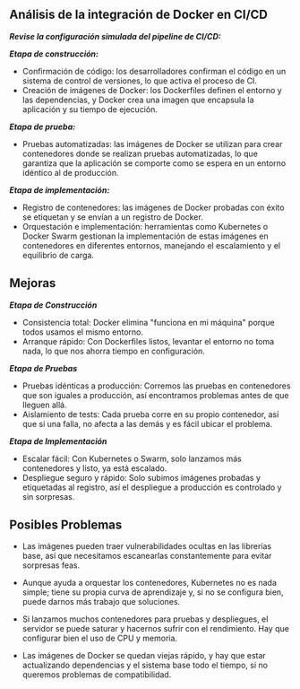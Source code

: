 ## Análisis de la integración de Docker en CI/CD

***Revise la configuración simulada del pipeline de CI/CD:***

***Etapa de construcción:***

- Confirmación de código: los desarrolladores confirman el código en un sistema de control de versiones, lo que activa el proceso de CI.
- Creación de imágenes de Docker: los Dockerfiles definen el entorno y las dependencias, y Docker crea una imagen que encapsula la aplicación y su tiempo de ejecución.

***Etapa de prueba:***

- Pruebas automatizadas: las imágenes de Docker se utilizan para crear contenedores donde se realizan pruebas automatizadas, lo que garantiza que la aplicación se comporte como se espera en un entorno idéntico al de producción.

***Etapa de implementación:***

- Registro de contenedores: las imágenes de Docker probadas con éxito se etiquetan y se envían a un registro de Docker.
- Orquestación e implementación: herramientas como Kubernetes o Docker Swarm gestionan la implementación de estas imágenes en contenedores en diferentes entornos, manejando el escalamiento y el equilibrio de carga.

## Mejoras

***Etapa de Construcción***

- Consistencia total: Docker elimina "funciona en mi máquina" porque todos usamos el mismo entorno.
- Arranque rápido: Con Dockerfiles listos, levantar el entorno no toma nada, lo que nos ahorra tiempo en configuración.

***Etapa de Pruebas***

- Pruebas idénticas a producción: Corremos las pruebas en contenedores que son iguales a producción, así encontramos problemas antes de que lleguen allá.
- Aislamiento de tests: Cada prueba corre en su propio contenedor, así que si una falla, no afecta a las demás y es fácil ubicar el problema.

***Etapa de Implementación***
- Escalar fácil: Con Kubernetes o Swarm, solo lanzamos más contenedores y listo, ya está escalado.
- Despliegue seguro y rápido: Solo subimos imágenes probadas y etiquetadas al registro, así el despliegue a producción es controlado y sin sorpresas.

## Posibles Problemas

- Las imágenes pueden traer vulnerabilidades ocultas en las librerías base, así que necesitamos escanearlas constantemente para evitar sorpresas feas.

- Aunque ayuda a orquestar los contenedores, Kubernetes no es nada simple; tiene su propia curva de aprendizaje y, si no se configura bien, puede darnos más trabajo que soluciones.

- Si lanzamos muchos contenedores para pruebas y despliegues, el servidor se puede saturar y hacernos sufrir con el rendimiento. Hay que configurar bien el uso de CPU y memoria.

- Las imágenes de Docker se quedan viejas rápido, y hay que estar actualizando dependencias y el sistema base todo el tiempo, si no queremos problemas de compatibilidad.

